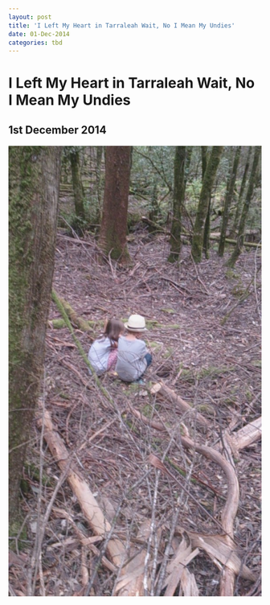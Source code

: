 ```yaml
---
layout: post
title: 'I Left My Heart in Tarraleah Wait, No I Mean My Undies'
date: 01-Dec-2014
categories: tbd
---
```


# I Left My Heart in Tarraleah Wait, No I Mean My Undies

## 1st December 2014

<p The family spent the weekend as guests of Tarraleah,   but all opinions are my own.</p>

<p In the middle of Tasmanian; halfway between Hobart and the wilder west coast draws of Strahan and the Franklin River,   there is a little town called Tarraleah. We stayed there this weekend so I could attend a Christams cooking course at their Wildside Cooking School (more on this tomorrow.)</p>

<p Tarraleah was a bustling hydro-electric town in the 20's and 30's, then a virtual ghost town until it was bought up in 2004 and renovated into a wilderness resort that's hard to describe. It's quirky. It's got resident highland cattle and a Pleasantville-esque string of gorgeously restored 1920's cottages, decorated with teak furniture and thoughtfully curated knick knacks and built, in our case at the Superintendents Cottage, on a grand scale.</p>

<p It was a beautiful house to stay in; clean and airy but full of  history. The two littles loved sharing a room and judging from the hidden evidence discovered in the eight year old's queen-bed suite, Peanut spent the weekend luxuriously reading Jeffrey Archer and eating sugar packets. That's about as good as life gets.</p>

<p I adored this sun drenched breakfast room where we ate all our meals. We had such nice weather that there was no chance to use the fireplace, but it does snow at Tarraleah occasionally.</p>

<p <img class="photo-horiz" src="/images/2014/12/DSC_1606-1024x576.jpg" /></p>

<p <img class="photo-horiz" src="/images/2014/12/DSC_1618-1024x576.jpg" /></p>

<h6 A little of the decor. And note to self: arrange face next time.</h6>

<p <img class="photo-horiz" src="/images/2014/12/DSC_1609-e1417430687592-576x1024.jpg" /></p>

<p There is neither mobile phone nor Internet access at Tarraleah village. It all adds to the retro vibe. In fact we all spent some time engrosssed in the 1965 Encyclopeidia Britannica over the fireplace. Cause we know how to party. I was visiting Tarraleah to check out their Wildside Cooking School (more on this tomorrow), but after I finished cooking, we all had a spa in the clifftop hot tub.</p>

<p It was not, perhaps, as relaxing as it might be for a couple celebrating their anniversary with a bottle of champagne, what with the three small children pretending to be Santa</p>

<p <img class="photo-horiz" src="/images/2014/12/DSC_1642-e1417430599772-576x1024.jpg" /></p>

<p <img class="photo-horiz" src="/images/2014/12/DSC_17441-e1417429884701-576x1024.jpg" /></p>

<p 

</a><img class="photo-horiz" src="/images/2014/12/DSC_1783-e1417430961831-576x1024.jpg" /></p>

<p hkjhhkjh</p>
